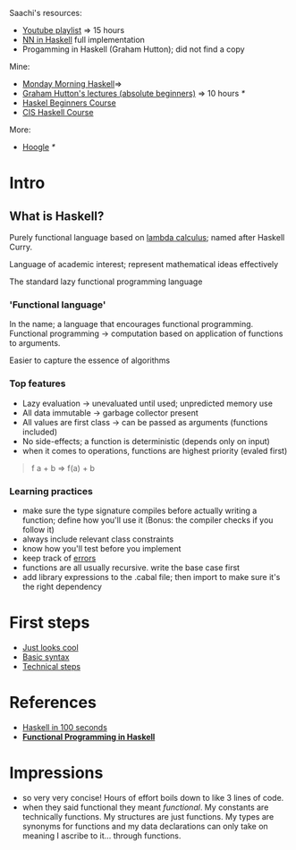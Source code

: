 Saachi's resources: 
- [Youtube playlist](https://www.youtube.com/playlist?list=PLe7Ei6viL6jGp1Rfu0dil1JH1SHk9bgDV) => 15 hours
- [NN in Haskell](https://crypto.stanford.edu/~blynn/haskell/brain.html) full implementation
- Progamming in Haskell (Graham Hutton); did not find a copy

Mine:
- [Monday Morning Haskell](https://mmhaskell.com/liftoff)=>
- [Graham Hutton's lectures (absolute beginners)](https://www.youtube.com/playlist?list=PLF1Z-APd9zK7usPMx3LGMZEHrECUGodd3) => 10 hours *\**
- [Haskel Beginners Course](https://github.com/haskell-beginners-2022/course-plan)
- [CIS Haskell Course](https://www.cis.upenn.edu/~cis1940/spring13/lectures.html)

More:
- [Hoogle](https://hoogle.haskell.org/) *\**
# Intro
## What is Haskell?
Purely functional language based on [lambda calculus](Lambda%20calculus.md); named after Haskell Curry.

Language of academic interest; represent mathematical ideas effectively

The standard lazy functional programming language

### 'Functional language'
In the name; a language that encourages functional programming. Functional programming -> computation based on application of functions to arguments.

Easier to capture the essence of algorithms
### Top features
- Lazy evaluation -> unevaluated until used; unpredicted memory use
- All data immutable -> garbage collector present
- All values are first class -> can be passed as arguments (functions included)
- No side-effects; a function is deterministic (depends only on input)
- when it comes to operations, functions are highest priority (evaled first)
> f a + b => f(a) + b
### Learning practices
- make sure the type signature compiles before actually writing a function; define how you'll use it (Bonus: the compiler checks if you follow it)
- always include relevant class constraints
- know how you'll test before you implement
- keep track of [errors](Maybe%20the%20real%20learnings%20are%20the%20errors%20we%20make%20along%20the%20way.md)
- functions are all usually recursive. write the base case first
- add library expressions to the .cabal file; then import to make sure it's the right dependency
# First steps
- [Just looks cool](https://youtu.be/dAeECyntQJg?si=T5Ff_PaAurUTeJbF)
- [Basic syntax](Syntax%20sheet.md)
- [Technical steps](Actually%20running%20things.md)
# References
- [Haskell in 100 seconds](https://www.youtube.com/watch?v=Qa8IfEeBJqk)
- **[Functional Programming in Haskell](https://youtu.be/rIprO6zoujM?si=7DyodsK-X0Cn6D1w)**

# Impressions
- so very very concise! Hours of effort boils down to like 3 lines of code.
- when they said functional they meant _functional_. My constants are technically functions. My structures are just functions. My types are synonyms for functions and my data declarations can only take on meaning I ascribe to it... through functions.